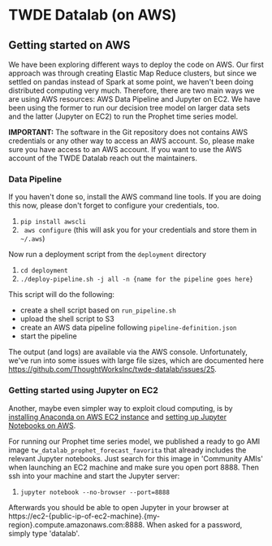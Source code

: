 # TWDE Datalab (on AWS)

## Getting started on AWS

We have been exploring different ways to deploy the code on AWS. 
Our first approach was through creating Elastic Map Reduce clusters, but since we settled on pandas instead of Spark at some point, we haven't been doing distributed computing very much.
Therefore, there are two main ways we are using AWS resources: AWS Data Pipeline and Jupyter on EC2. 
We have been using the former to run our decision tree model on larger data sets and the latter (Jupyter on EC2) to run the Prophet time series model.

**IMPORTANT:** The software in the Git repository does not contains AWS credentials or any other way to access an AWS account. 
So, please make sure you have access to an AWS account. 
If you want to use the AWS account of the TWDE Datalab reach out the maintainers.

### Data Pipeline

If you haven't done so, install the AWS command line tools. If you are doing this now, please don't forget to configure your credentials, too.

1. `pip install awscli`
1. ` aws configure` (this will ask you for your credentials and store them in `~/.aws`)

Now run a deployment script from the `deployment` directory

1. `cd deployment`
1. `./deploy-pipeline.sh -j all -n {name for the pipeline goes here}`

This script will do the following:
- create a shell script based on `run_pipeline.sh`
- upload the shell script to S3
- create an AWS data pipeline following `pipeline-definition.json`
- start the pipeline

The output (and logs) are available via the AWS console.
Unfortunately, we've run into some issues with large file sizes, which are documented here https://github.com/ThoughtWorksInc/twde-datalab/issues/25.


### Getting started using Jupyter on EC2

Another, maybe even simpler way to exploit cloud computing, is by [installing Anaconda on AWS EC2 instance](https://hackernoon.com/aws-ec2-part-3-installing-anaconda-on-ec2-linux-ubuntu-dbef0835818a) and [setting up Jupyter Notebooks on AWS](https://towardsdatascience.com/setting-up-and-using-jupyter-notebooks-on-aws-61a9648db6c5). 

For running our Prophet time series model, we published a ready to go AMI image `tw_datalab_prophet_forecast_favorita` that already includes the relevant Jupyter notebooks. 
Just search for this image in 'Community AMIs' when launching an EC2 machine and make sure you open port 8888.
Then ssh into your machine and start the Jupyter server:  

1. `jupyter notebook --no-browser --port=8888`

Afterwards you should be able to open Jupyter in your browser at https://ec2-{public-ip-of-ec2-machine}.{my-region}.compute.amazonaws.com:8888. When asked for a password, simply type 'datalab'.